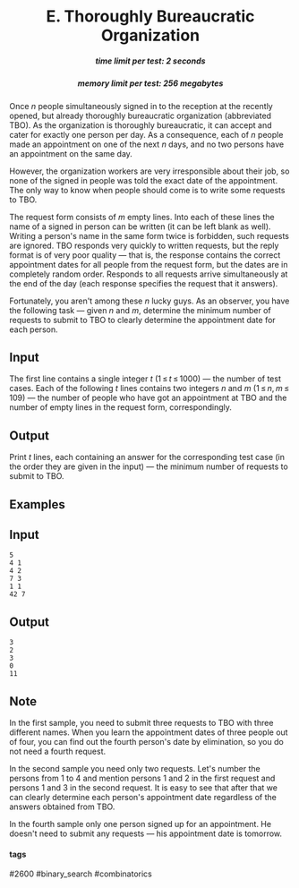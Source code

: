 <h1 style='text-align: center;'> E. Thoroughly Bureaucratic Organization</h1>

<h5 style='text-align: center;'>time limit per test: 2 seconds</h5>
<h5 style='text-align: center;'>memory limit per test: 256 megabytes</h5>

Once *n* people simultaneously signed in to the reception at the recently opened, but already thoroughly bureaucratic organization (abbreviated TBO). As the organization is thoroughly bureaucratic, it can accept and cater for exactly one person per day. As a consequence, each of *n* people made an appointment on one of the next *n* days, and no two persons have an appointment on the same day.

However, the organization workers are very irresponsible about their job, so none of the signed in people was told the exact date of the appointment. The only way to know when people should come is to write some requests to TBO.

The request form consists of *m* empty lines. Into each of these lines the name of a signed in person can be written (it can be left blank as well). Writing a person's name in the same form twice is forbidden, such requests are ignored. TBO responds very quickly to written requests, but the reply format is of very poor quality — that is, the response contains the correct appointment dates for all people from the request form, but the dates are in completely random order. Responds to all requests arrive simultaneously at the end of the day (each response specifies the request that it answers).

Fortunately, you aren't among these *n* lucky guys. As an observer, you have the following task — given *n* and *m*, determine the minimum number of requests to submit to TBO to clearly determine the appointment date for each person.

## Input

The first line contains a single integer *t* (1 ≤ *t* ≤ 1000) — the number of test cases. Each of the following *t* lines contains two integers *n* and *m* (1 ≤ *n*, *m* ≤ 109) — the number of people who have got an appointment at TBO and the number of empty lines in the request form, correspondingly.

## Output

Print *t* lines, each containing an answer for the corresponding test case (in the order they are given in the input) — the minimum number of requests to submit to TBO.

## Examples

## Input


```
5  
4 1  
4 2  
7 3  
1 1  
42 7  

```
## Output


```
3  
2  
3  
0  
11  

```
## Note

In the first sample, you need to submit three requests to TBO with three different names. When you learn the appointment dates of three people out of four, you can find out the fourth person's date by elimination, so you do not need a fourth request.

In the second sample you need only two requests. Let's number the persons from 1 to 4 and mention persons 1 and 2 in the first request and persons 1 and 3 in the second request. It is easy to see that after that we can clearly determine each person's appointment date regardless of the answers obtained from TBO.

In the fourth sample only one person signed up for an appointment. He doesn't need to submit any requests — his appointment date is tomorrow.



#### tags 

#2600 #binary_search #combinatorics 